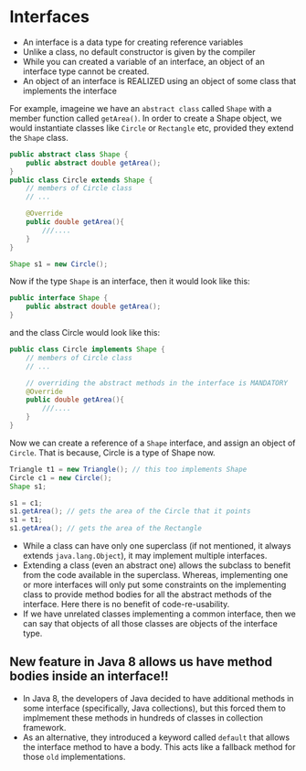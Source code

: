 # Interfaces

-   An interface is a data type for creating reference variables
-   Unlike a class, no default constructor is given by the compiler
-   While you can created a variable of an interface, an object of an interface type cannot be created.
-   An object of an interface is REALIZED using an object of some class that implements the interface

For example, imageine we have an `abstract class` called `Shape` with a member function called `getArea()`. In order to create a Shape object, we would instantiate classes like `Circle` or `Rectangle` etc, provided they extend the `Shape` class.

```java
public abstract class Shape {
    public abstract double getArea();
}
public class Circle extends Shape {
    // members of Circle class
    // ...

    @Override
    public double getArea(){
        ///....
    }
}

Shape s1 = new Circle();
```

Now if the type `Shape` is an interface, then it would look like this:

```java
public interface Shape {
    public abstract double getArea();
}
```

and the class Circle would look like this:

```java
public class Circle implements Shape {
    // members of Circle class
    // ...

    // overriding the abstract methods in the interface is MANDATORY
    @Override
    public double getArea(){
        ///....
    }
}
```

Now we can create a reference of a `Shape` interface, and assign an object of `Circle`. That is because, Circle is a type of Shape now.

```java
Triangle t1 = new Triangle(); // this too implements Shape
Circle c1 = new Circle();
Shape s1;

s1 = c1;
s1.getArea(); // gets the area of the Circle that it points
s1 = t1;
s1.getArea(); // gets the area of the Rectangle
```

-   While a class can have only one superclass (if not mentioned, it always extends `java.lang.Object`), it may implement multiple interfaces.
-   Extending a class (even an abstract one) allows the subclass to benefit from the code available in the superclass. Whereas, implementing one or more interfaces will only put some constraints on the implementing class to provide method bodies for all the abstract methods of the interface. Here there is no benefit of code-re-usability.
-   If we have unrelated classes implementing a common interface, then we can say that objects of all those classes are objects of the interface type.

## New feature in Java 8 allows us have method bodies inside an interface!!

-   In Java 8, the developers of Java decided to have additional methods in some interface (specifically, Java collections), but this forced them to implmement these methods in hundreds of classes in collection framework.
-   As an alternative, they introduced a keyword called `default` that allows the interface method to have a body. This acts like a fallback method for those `old` implementations.
